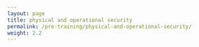 ```yaml
---
layout: page
title: physical and operational security
permalink: /pre-training/physical-and-operational-security/
weight: 2.2
---
```

